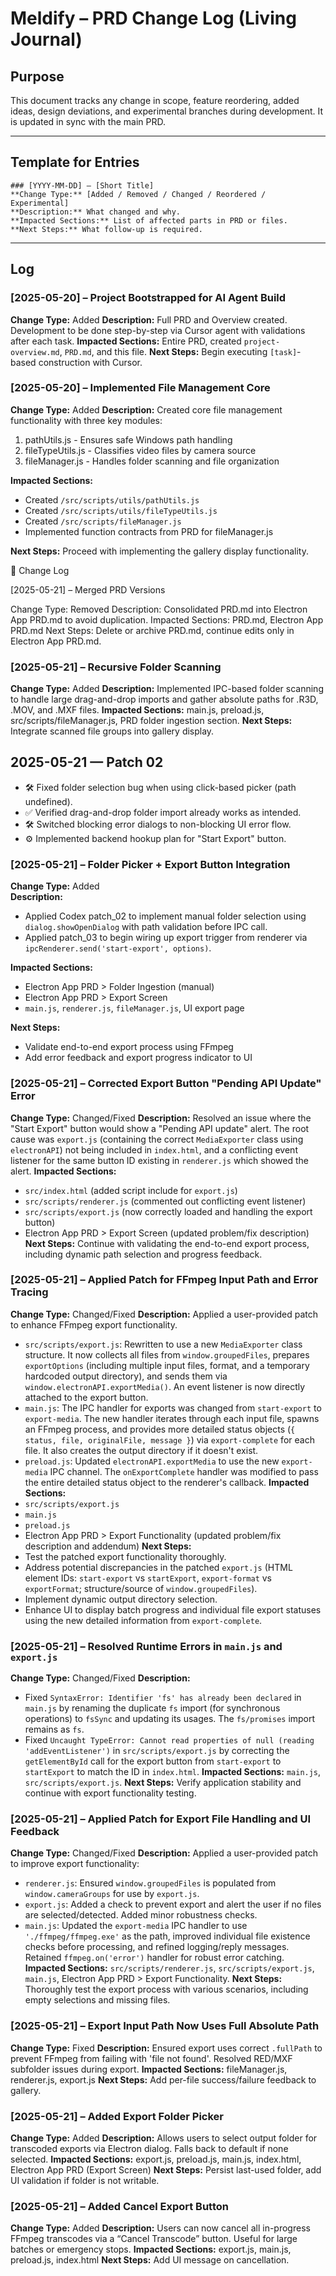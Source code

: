 # Meldify – PRD Change Log (Living Journal)

## Purpose

This document tracks any change in scope, feature reordering, added ideas, design deviations, and experimental branches during development. It is updated in sync with the main PRD.

---

## Template for Entries

```
### [YYYY-MM-DD] – [Short Title]
**Change Type:** [Added / Removed / Changed / Reordered / Experimental]
**Description:** What changed and why.
**Impacted Sections:** List of affected parts in PRD or files.
**Next Steps:** What follow-up is required.
```

---

## Log

### \[2025-05-20] – Project Bootstrapped for AI Agent Build

**Change Type:** Added
**Description:** Full PRD and Overview created. Development to be done step-by-step via Cursor agent with validations after each task.
**Impacted Sections:** Entire PRD, created `project-overview.md`, `PRD.md`, and this file.
**Next Steps:** Begin executing `[task]`-based construction with Cursor.

### \[2025-05-20] – Implemented File Management Core

**Change Type:** Added
**Description:** Created core file management functionality with three key modules:
1. pathUtils.js - Ensures safe Windows path handling
2. fileTypeUtils.js - Classifies video files by camera source
3. fileManager.js - Handles folder scanning and file organization

**Impacted Sections:** 
- Created `/src/scripts/utils/pathUtils.js`
- Created `/src/scripts/utils/fileTypeUtils.js`
- Created `/src/scripts/fileManager.js`
- Implemented function contracts from PRD for fileManager.js

**Next Steps:** Proceed with implementing the gallery display functionality.


📝 Change Log

[2025-05-21] – Merged PRD Versions

Change Type: Removed
Description: Consolidated PRD.md into Electron App PRD.md to avoid duplication.
Impacted Sections: PRD.md, Electron App PRD.md
Next Steps: Delete or archive PRD.md, continue edits only in Electron App PRD.md.

### [2025-05-21] – Recursive Folder Scanning
**Change Type:** Added
**Description:** Implemented IPC-based folder scanning to handle large drag-and-drop imports and gather absolute paths for .R3D, .MOV, and .MXF files.
**Impacted Sections:** main.js, preload.js, src/scripts/fileManager.js, PRD folder ingestion section.
**Next Steps:** Integrate scanned file groups into gallery display.

## 2025-05-21 — Patch 02

- 🛠 Fixed folder selection bug when using click-based picker (path undefined).
- ✅ Verified drag-and-drop folder import already works as intended.
- 🛠 Switched blocking error dialogs to non-blocking UI error flow.
- ⚙ Implemented backend hookup plan for "Start Export" button.

### [2025-05-21] – Folder Picker + Export Button Integration

**Change Type:** Added  
**Description:**  
- Applied Codex patch_02 to implement manual folder selection using `dialog.showOpenDialog` with path validation before IPC call.  
- Applied patch_03 to begin wiring up export trigger from renderer via `ipcRenderer.send('start-export', options)`.

**Impacted Sections:**  
- Electron App PRD > Folder Ingestion (manual)  
- Electron App PRD > Export Screen  
- `main.js`, `renderer.js`, `fileManager.js`, UI export page

**Next Steps:**  
- Validate end-to-end export process using FFmpeg  
- Add error feedback and export progress indicator to UI

### [2025-05-21] – Corrected Export Button "Pending API Update" Error
**Change Type:** Changed/Fixed
**Description:** Resolved an issue where the "Start Export" button would show a "Pending API update" alert. The root cause was `export.js` (containing the correct `MediaExporter` class using `electronAPI`) not being included in `index.html`, and a conflicting event listener for the same button ID existing in `renderer.js` which showed the alert.
**Impacted Sections:** 
- `src/index.html` (added script include for `export.js`)
- `src/scripts/renderer.js` (commented out conflicting event listener)
- `src/scripts/export.js` (now correctly loaded and handling the export button)
- Electron App PRD > Export Screen (updated problem/fix description)
**Next Steps:** Continue with validating the end-to-end export process, including dynamic path selection and progress feedback.

### [2025-05-21] – Applied Patch for FFmpeg Input Path and Error Tracing
**Change Type:** Changed/Fixed
**Description:** Applied a user-provided patch to enhance FFmpeg export functionality.
- `src/scripts/export.js`: Rewritten to use a new `MediaExporter` class structure. It now collects all files from `window.groupedFiles`, prepares `exportOptions` (including multiple input files, format, and a temporary hardcoded output directory), and sends them via `window.electronAPI.exportMedia()`. An event listener is now directly attached to the export button.
- `main.js`: The IPC handler for exports was changed from `start-export` to `export-media`. The new handler iterates through each input file, spawns an FFmpeg process, and provides more detailed status objects (`{ status, file, originalFile, message }`) via `export-complete` for each file. It also creates the output directory if it doesn't exist.
- `preload.js`: Updated `electronAPI.exportMedia` to use the new `export-media` IPC channel. The `onExportComplete` handler was modified to pass the entire detailed status object to the renderer's callback.
**Impacted Sections:** 
- `src/scripts/export.js`
- `main.js`
- `preload.js`
- Electron App PRD > Export Functionality (updated problem/fix description and addendum)
**Next Steps:** 
- Test the patched export functionality thoroughly.
- Address potential discrepancies in the patched `export.js` (HTML element IDs: `start-export` vs `startExport`, `export-format` vs `exportFormat`; structure/source of `window.groupedFiles`).
- Implement dynamic output directory selection.
- Enhance UI to display batch progress and individual file export statuses using the new detailed information from `export-complete`.

### [2025-05-21] – Resolved Runtime Errors in `main.js` and `export.js`
**Change Type:** Changed/Fixed
**Description:** 
- Fixed `SyntaxError: Identifier 'fs' has already been declared` in `main.js` by renaming the duplicate `fs` import (for synchronous operations) to `fsSync` and updating its usages. The `fs/promises` import remains as `fs`.
- Fixed `Uncaught TypeError: Cannot read properties of null (reading 'addEventListener')` in `src/scripts/export.js` by correcting the `getElementById` call for the export button from `start-export` to `startExport` to match the ID in `index.html`.
**Impacted Sections:** `main.js`, `src/scripts/export.js`.
**Next Steps:** Verify application stability and continue with export functionality testing.

### [2025-05-21] – Applied Patch for Export File Handling and UI Feedback
**Change Type:** Changed/Fixed
**Description:** Applied a user-provided patch to improve export functionality:
- `renderer.js`: Ensured `window.groupedFiles` is populated from `window.cameraGroups` for use by `export.js`.
- `export.js`: Added a check to prevent export and alert the user if no files are selected/detected. Added minor robustness checks.
- `main.js`: Updated the `export-media` IPC handler to use `'./ffmpeg/ffmpeg.exe'` as the path, improved individual file existence checks before processing, and refined logging/reply messages. Retained `ffmpeg.on('error')` handler for robust error catching.
**Impacted Sections:** `src/scripts/renderer.js`, `src/scripts/export.js`, `main.js`, Electron App PRD > Export Functionality.
**Next Steps:** Thoroughly test the export process with various scenarios, including empty selections and missing files.

### [2025-05-21] – Export Input Path Now Uses Full Absolute Path
**Change Type:** Fixed
**Description:** Ensured export uses correct `.fullPath` to prevent FFmpeg from failing with 'file not found'. Resolved RED/MXF subfolder issues during export.
**Impacted Sections:** fileManager.js, renderer.js, export.js
**Next Steps:** Add per-file success/failure feedback to gallery.

### [2025-05-21] – Added Export Folder Picker
**Change Type:** Added
**Description:** Allows users to select output folder for transcoded exports via Electron dialog. Falls back to default if none selected.
**Impacted Sections:** export.js, preload.js, main.js, index.html, Electron App PRD (Export Screen)
**Next Steps:** Persist last-used folder, add UI validation if folder is not writable.

### [2025-05-21] – Added Cancel Export Button
**Change Type:** Added
**Description:** Users can now cancel all in-progress FFmpeg transcodes via a “Cancel Transcode” button. Useful for large batches or emergency stops.
**Impacted Sections:** export.js, main.js, preload.js, index.html
**Next Steps:** Add UI message on cancellation.
